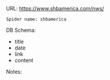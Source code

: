 URL: https://www.shbamerica.com/nws/

    Spider name: shbamerica

DB Schema:
- title
- date
- link
- content

Notes: